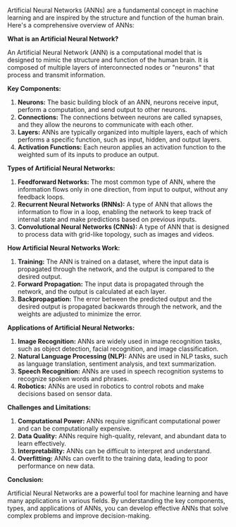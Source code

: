 Artificial Neural Networks (ANNs) are a fundamental concept in machine learning and are inspired by the structure and function of the human brain. Here's a comprehensive overview of ANNs:

**What is an Artificial Neural Network?**

An Artificial Neural Network (ANN) is a computational model that is designed to mimic the structure and function of the human brain. It is composed of multiple layers of interconnected nodes or "neurons" that process and transmit information.

**Key Components:**

1. **Neurons:** The basic building block of an ANN, neurons receive input, perform a computation, and send output to other neurons.
2. **Connections:** The connections between neurons are called synapses, and they allow the neurons to communicate with each other.
3. **Layers:** ANNs are typically organized into multiple layers, each of which performs a specific function, such as input, hidden, and output layers.
4. **Activation Functions:** Each neuron applies an activation function to the weighted sum of its inputs to produce an output.

**Types of Artificial Neural Networks:**

1. **Feedforward Networks:** The most common type of ANN, where the information flows only in one direction, from input to output, without any feedback loops.
2. **Recurrent Neural Networks (RNNs):** A type of ANN that allows the information to flow in a loop, enabling the network to keep track of internal state and make predictions based on previous inputs.
3. **Convolutional Neural Networks (CNNs):** A type of ANN that is designed to process data with grid-like topology, such as images and videos.

**How Artificial Neural Networks Work:**

1. **Training:** The ANN is trained on a dataset, where the input data is propagated through the network, and the output is compared to the desired output.
2. **Forward Propagation:** The input data is propagated through the network, and the output is calculated at each layer.
3. **Backpropagation:** The error between the predicted output and the desired output is propagated backwards through the network, and the weights are adjusted to minimize the error.

**Applications of Artificial Neural Networks:**

1. **Image Recognition:** ANNs are widely used in image recognition tasks, such as object detection, facial recognition, and image classification.
2. **Natural Language Processing (NLP):** ANNs are used in NLP tasks, such as language translation, sentiment analysis, and text summarization.
3. **Speech Recognition:** ANNs are used in speech recognition systems to recognize spoken words and phrases.
4. **Robotics:** ANNs are used in robotics to control robots and make decisions based on sensor data.

**Challenges and Limitations:**

1. **Computational Power:** ANNs require significant computational power and can be computationally expensive.
2. **Data Quality:** ANNs require high-quality, relevant, and abundant data to learn effectively.
3. **Interpretability:** ANNs can be difficult to interpret and understand.
4. **Overfitting:** ANNs can overfit to the training data, leading to poor performance on new data.

**Conclusion:**

Artificial Neural Networks are a powerful tool for machine learning and have many applications in various fields. By understanding the key components, types, and applications of ANNs, you can develop effective ANNs that solve complex problems and improve decision-making.
